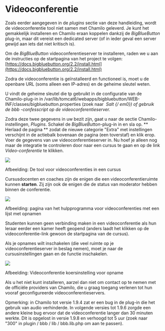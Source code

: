 # Videoconferentie

Zoals eerder aangegeven in de *plugins* sectie van deze handleiding, wordt de videoconferentie tool niet samen met Chamilo geleverd. Je kunt het gemakkelijk installeren en Chamilo eraan koppelen dankzij de *BigBlueButton* plug-in, maar dit vereist een dedicated server (of in ieder geval een server gewijd aan iets dat niet kritisch is).

Om de *BigBlueButton* videoconferentieserver te installeren, raden we u aan de instructies op de startpagina van het project te volgen: [https://docs.bigbluebutton.org/2.2/install.html](https://docs.bigbluebutton.org/2.2/install.html)

Zodra de videoconferentie is geïnstalleerd en functioneel is, moet u de openbare URL (soms alleen een IP-adres) en de geheime sleutel weten.

U vindt de geheime sleutel die tp gebruikt in de configuratie van de Chamilo-plug-in in /var/lib/tomcat6/webapps/bigbluebutton/WEB-INF/classes/bigbluebutton.properties (zoek naar *&nbsp;Salt {/ em0}) of gebruik de bbb -confesscript op de videoconferentieserver.*

Zodra deze twee gegevens in uw bezit zijn, gaat u naar de sectie Chamilo-instellingen, *Plugins*. Schakel de *BigBlueButton*-plug-in in en sla op. ** Herlaad de pagina ** zodat de nieuwe categorie "Extra" met instellingen verschijnt in de actiebalk bovenaan de pagina (een toverstaf) en klik erop. Voer de gegevens van uw videoconferentieserver in. Nu hoef je alleen nog maar de integratie te controleren door naar een cursus te gaan en op de link *Video-conferentie* te klikken.

![](../../.gitbook/assets/images48%20%281%29.png)
 
 
Afbeelding: De tool voor videoconferenties in een cursus

Cursusdocenten en coaches zijn de enigen die een videoconferentieruimte kunnen **starten**. Zij zijn ook de enigen die de status van moderator hebben binnen de conferentie.

![](../../.gitbook/assets/images62%20%281%29.png)
 
 
Afbeelding: pagina van het hulpprogramma voor videoconferenties met een lijst met opnamen

Studenten kunnen geen verbinding maken in een videoconferentie als hun leraar eerder een kamer heeft geopend (anders laadt het klikken op de videoconferentie-link gewoon de startpagina van de cursus).

Als je opnames wilt inschakelen (die veel ruimte op je videoconferentieserver in beslag nemen), moet je naar de cursusinstellingen gaan en de functie inschakelen.

![](../../.gitbook/assets/images63.png)
 
 
Afbeelding: Videoconferentie koersinstelling voor opname

Als u het niet kunt installeren, aarzel dan niet om contact op te nemen met de officiële providers van Chamilo, die u graag toegang verlenen tot hun vooraf geconfigureerde videoconferentieservers.

Opmerking: in Chamilo tot versie 1.9.4 zat er een bug in de plug-in die het gebruik van audio verhinderde. In volgende versies tot 1.9.6 zorgde een andere kleine bug ervoor dat de videoconferentie langer dan 30 minuten werkte. Dit is opgelost in versie 1.9.8 en verhoogd tot 5 uur (zoek naar "300" in plugin / bbb / lib / bbb.lib.php om aan te passen).
